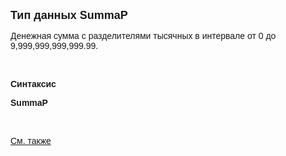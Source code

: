 ﻿<html>
<head>
<title>SummaP</title>
</head>

<body>

<p><strong><font size="4" face="Arial">Тип данных SummaP</font></strong></p>

<p class="label"><font face="Arial">Денежная сумма с разделителями 
тысячных в интервале от 0 до 9,999,999,999,999.99.</font></p>

<p class="label">&nbsp;</p>

<p class="label"><font face="Arial"><b>Синтаксис</b></font></p>

<p><font face="Arial"><strong>SummaP</strong></font></p>

<p>&nbsp;</p>

<p class="label"><font face="Arial"><a href="../types.html">См. также</a></font></p>
</body>
</html>

